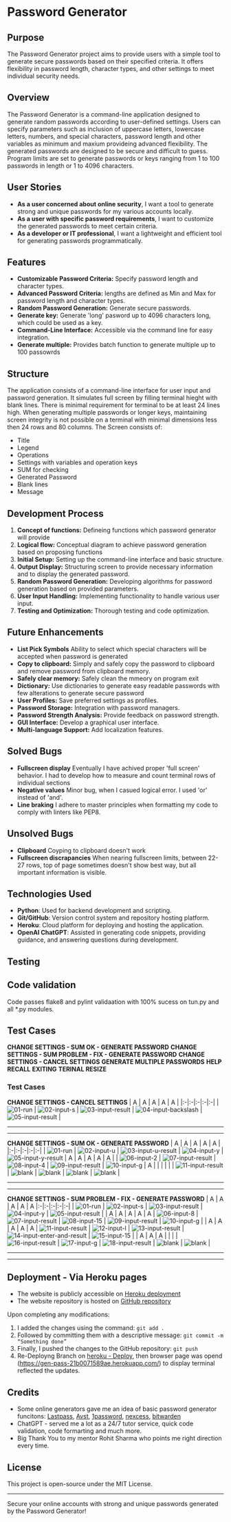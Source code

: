 # Password Generator

## Purpose
The Password Generator project aims to provide users with a simple tool to generate secure passwords based on their specified criteria. It offers flexibility in password length, character types, and other settings to meet individual security needs.

## Overview
The Password Generator is a command-line application designed to generate random passwords according to user-defined settings. Users can specify parameters such as inclusion of uppercase letters, lowercase letters, numbers, and special characters, password length and other variables as minimum and maxium provideing advanced flexibility. The generated passwords are designed to be secure and difficult to guess. 
Program limits are set to generate passwords or keys ranging from 1 to 100 passwords in length or 1 to 4096 characters.

## User Stories
- **As a user concerned about online security**, I want a tool to generate strong and unique passwords for my various accounts locally.
- **As a user with specific password requirements**, I want to customize the generated passwords to meet certain criteria.
- **As a developer or IT professional**, I want a lightweight and efficient tool for generating passwords programmatically.

## Features
- **Customizable Password Criteria:** Specify password length and character types.
- **Advanced Password Criteria:** lengths are defined as Min and Max for password length and character types.
- **Random Password Generation:** Generate secure passwords.
- **Generate key:** Generate 'long' pasword up to 4096 characters long, which could be used as a key.
- **Command-Line Interface:** Accessible via the command line for easy integration.
- **Generate multiple:** Provides batch function to generate multiple up to 100 passowrds

## Structure
The application consists of a command-line interface for user input and password generation.
It simulates full screen by filling terminal hieght with blank lines. There is minimal requirement for terminal to be at least 24 lines high. When generating multiple passwords or longer keys, maintaining screen integrity is not possible on a terminal with minimal dimensions less then 24 rows and 80 columns.
The Screen consists of:
- Title
- Legend
- Operations
- Settings with variables and operation keys
- SUM for checking
- Generated Password
- Blank lines
- Message

## Development Process
1. **Concept of functions:** Defineing functions which password generator will provide
2. **Logical flow:** Conceptual diagram to achieve password generation based on proposing functions
3. **Initial Setup:** Setting up the command-line interface and basic structure.
4. **Output Display:** Structuring screen to provide necessary information and to display the generated password.
5. **Random Password Generation:** Developing algorithms for password generation based on provided parameters.
6. **User Input Handling:** Implementing functionality to handle various user input.
7. **Testing and Optimization:** Thorough testing and code optimization.

## Future Enhancements
- **List Pick Symbols** Ability to select which special characters will be accepted when password is generated
- **Copy to clipboard:** Simply and safely copy  the password to clipboard and remove password from clipboard memory.
- **Safely clear memory:** Safely clean the mmeory on program exit
- **Dictionary:** Use dictionaries to generate easy readable passwords with few alterations to generate secure password
- **User Profiles:** Save preferred settings as profiles.
- **Password Storage:** Integration with password managers.
- **Password Strength Analysis:** Provide feedback on password strength.
- **GUI Interface:** Develop a graphical user interface.
- **Multi-language Support:** Add localization features.

## Solved Bugs
- **Fullscreen display** Eventually I have achived proper 'full screen' behavior. I had to develop how to measure and count terminal rows of individual sections
- **Negative values** Minor bug, when I casued logical error. I used 'or' instead of 'and'.
- **Line braking** I adhere to master principles when formatting my code to comply with linters like PEP8.

## Unsolved Bugs
- **Clipboard** Coyping to clipboard doesn't work
- **Fullscreen discrapancies** When nearing fullscreen limits, between 22-27 rows, top of page sometimes doesn't show best way, but all important information is visible.

## Technologies Used
- **Python**: Used for backend development and scripting.
- **Git/GitHub**: Version control system and repository hosting platform.
- **Heroku**: Cloud platform for deploying and hosting the application.
- **OpenAI ChatGPT**: Assisted in generating code snippets, providing guidance, and answering questions during development.



## Testing

## Code validation
Code passes flake8 and pylint validaation with 100% sucess on tun.py and all *.py modules.

## Test Cases
**CHANGE SETTINGS - SUM OK - GENERATE PASSWORD**
**CHANGE SETTINGS - SUM PROBLEM - FIX - GENERATE PASSWORD**
**CHANGE SETTINGS - CANCEL SETTINGS**
**GENERATE MULTIPLE PASSWORDS**
**HELP RECALL**
**EXITING**
**TERINAL RESIZE**

### Test Cases

**CHANGE SETTINGS - CANCEL SETTINGS**
| A | A | A | A | A |
|:-|:-|:-|:-|:-|
| ![01-run](readmedocs/testing-images/change-settings-cancel-settings-01-run.png) | ![02-input-s](readmedocs/testing-images/change-settings-cancel-settings-02-input-s.png) | ![03-input-result](readmedocs/testing-images/change-settings-cancel-settings-03-input-result.png) | ![04-input-backslash](readmedocs/testing-images/change-settings-cancel-settings-04-input-backslash.png) | ![05-input-result](readmedocs/testing-images/change-settings-cancel-settings-05-input-result.png) |

---
---

**CHANGE SETTINGS - SUM OK - GENERATE PASSWORD**
| A | A | A | A | A |
|:-|:-|:-|:-|:-|
| ![01-run](readmedocs/testing-images/change-settings-sum-ok-generate-password-01-run.png) | ![02-input-u](readmedocs/testing-images/change-settings-sum-ok-generate-password-02-input-u.png) | ![03-input-u-result](readmedocs/testing-images/change-settings-sum-ok-generate-password-03-input-u-result.png) | ![04-input-y](readmedocs/testing-images/change-settings-sum-ok-generate-password-04-input-y.png) | ![05-input-y-result](readmedocs/testing-images/change-settings-sum-ok-generate-password-05-input-y-result.png) 
| A | A | A | A | A | 
| ![06-input-2](readmedocs/testing-images/change-settings-sum-ok-generate-password-06-input-2.png) | ![07-input-result](readmedocs/testing-images/change-settings-sum-ok-generate-password-07-input-result.png) | ![08-input-4](readmedocs/testing-images/change-settings-sum-ok-generate-password-08-input-4.png) | ![09-input-result](readmedocs/testing-images/change-settings-sum-ok-generate-password-09-input-result.png) | ![10-input-g](readmedocs/testing-images/change-settings-sum-ok-generate-password-10-input-g.png) 
| A | | | | | 
| ![11-input-result](readmedocs/testing-images/change-settings-sum-ok-generate-password-11-input-result.png) | ![blank](readmedocs/blank.png) | ![blank](readmedocs/blank.png) | ![blank](readmedocs/blank.png) | ![blank](readmedocs/blank.png) |

---
---

**CHANGE SETTINGS - SUM PROBLEM - FIX - GENERATE PASSWORD**
| A | A | A | A | A 
|:-|:-|:-|:-|:-|
| ![01-run](readmedocs/testing-images/change-settings-sum-problem-generate-password-01-run.png) | ![02-input-s](readmedocs/testing-images/change-settings-sum-problem-generate-password-02-input-s.png) | ![03-input-result](readmedocs/testing-images/change-settings-sum-problem-generate-password-03-input-result.png) | ![04-input-y](readmedocs/testing-images/change-settings-sum-problem-generate-password-04-input-y.png) | ![05-input-result](readmedocs/testing-images/change-settings-sum-problem-generate-password-05-input-result.png) |
| A | A | A | A | A 
| ![06-input-8](readmedocs/testing-images/change-settings-sum-problem-generate-password-06-input-8.png) | ![07-input-result](readmedocs/testing-images/change-settings-sum-problem-generate-password-07-input-result.png) | ![08-input-15](readmedocs/testing-images/change-settings-sum-problem-generate-password-08-input-15.png) | ![09-input-result](readmedocs/testing-images/change-settings-sum-problem-generate-password-09-input-result.png) | ![10-input-g](readmedocs/testing-images/change-settings-sum-problem-generate-password-10-input-g.png) |
| A | A | A | A | A 
| ![11-input-result](readmedocs/testing-images/change-settings-sum-problem-generate-password-11-input-result.png) | ![12-input-l](readmedocs/testing-images/change-settings-sum-problem-generate-password-12-input-l.png) | ![13-input-result](readmedocs/testing-images/change-settings-sum-problem-generate-password-13-input-result.png) | ![14-input-enter-and-result](readmedocs/testing-images/change-settings-sum-problem-generate-password-14-input-enter-and-result.png) | ![15-input-15](readmedocs/testing-images/change-settings-sum-problem-generate-password-15-input-15.png) |
| A | A | A | | | 
| ![16-input-result](readmedocs/testing-images/change-settings-sum-problem-generate-password-16-input-result.png) | ![17-input-g](readmedocs/testing-images/change-settings-sum-problem-generate-password-17-input-g.png) | ![18-input-result](readmedocs/testing-images/change-settings-sum-problem-generate-password-18-input-result.png) | ![blank](readmedocs/blank.png) | ![blank](readmedocs/blank.png) |

---
---


## Deployment - Via Heroku pages
- The website is publicly accessible on [Heroku deployment](https://gen-pass-21b0071589ae.herokuapp.com)
- The website repository is hosted on [GitHub repository](https://github.com/houndhunger/gen-pass)

Upon completing any modifications:
1. I added the changes using the command: ```git add .```
2. Followed by committing them with a descriptive message: ```git commit -m “Something done”```
3. Finally, I pushed the changes to the GitHub repository: ```git push```
4. Re-Deployng Branch on [heroku - Deploy](https://dashboard.heroku.com/apps/gen-pass/deploy/github), then browser page was opend (https://gen-pass-21b0071589ae.herokuapp.com/) to display terminal reflected the updates.

## Credits
- Some online generators gave me an idea of basic password generator funcitons: [Lastpass](https://www.lastpass.com/features/password-generator), [Avst](https://www.avast.com/en-gb/random-password-generator#pc), [1password](https://1password.com/password-generator/), [nexcess](https://www.nexcess.net/web-tools/secure-password-generator/), [bitwarden](https://bitwarden.com/password-generator/#password-generator)
- ChatGPT - served me a lot as a 24/7 tutor service, quick code validation, code formarting and much more.
- Big Thank You to my mentor Rohit Sharma who points me right direction every time.

## License
This project is open-source under the MIT License.

---

Secure your online accounts with strong and unique passwords generated by the Password Generator!
